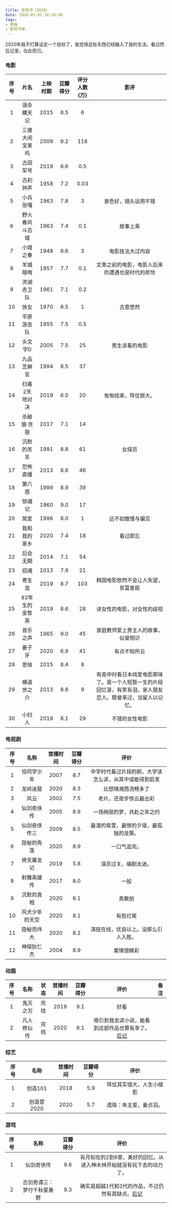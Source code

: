 ```yaml
---
title: 影视书（2020）
date: 2020-01-01 16:20:48
tags:
- 表格
- 影视书单
---
```


2020年我不打算设定一个目标了，我觉得这些东西已经融入了我的生活。看过然后记录，仅此而已。


### 电影

|序号|片名|上映时期|豆瓣得分|评分人数(万)|影评|
|:-:|:-:|:-:|:-:|:-:|:-:|
|1|误杀瞒天记|2015|8.5|6||
|2|三傻大闹宝莱坞|2009|9.2|118||
|3|古田军号|2019|6.6|0.5||
|4|古刹钟声|1958|7.2|0.03||
|5|小兵张嘎|1963|7.8|3|景色好，镜头运用不错|
|6|野火春风斗古城|1963|7.4|0.1|故事上乘|
|7|小城之春|1948|8.6|3|电影技法大过内容|
|8|羊城暗哨|1957|7.7|0.1|文革之前的电影，电影人后来的遭遇也是时代的悲怆|
|9|洪湖赤卫队|1961|7.1|0.2||
|10|侠女|1970|8.5|1|古意悠然|
|11|平原游击队|1955|7.5|0.5||
|12|头文字D|2005|7.5|25|男生该看的电影|
|13|九品芝麻官|1994|8.5|37||
|14|扫毒2天地对决|2019|6.0|20|匆匆结束，阵仗挺大。|
|15|杀破狼·贪狼|2017|7.1|14||
|16|沉默的羔羊|1991|8.8|61|女探员|
|17|恐怖直播|2013|8.8|46||
|18|第六感|1999|8.9|39||
|19|惊魂记|1960|9.0|17||
|20|简爱|1996|8.0|1|远不如傲慢与偏见|
|21|我和我的家乡|2020|7.4|18|看过即忘|
|22|后会无期|2014|7.1|54||
|23|招魂|2013|7.9|21||
|24|寄生虫|2019|8.7|103|韩国电影依然不会让人失望，贫富差距|
|25|82年生的金智英|2019|8.6|28|讲女性的电影，对女性的歧视|
|26|音乐之声|1965|9.0|45|家庭教师爱上男主人的故事，似曾相识|
|27|姜子牙|2020|6.9|41|有点不知所云|
|28|思悼|2015|8.4|8||
|29|横道世之介|2013|8.8|9|有高中时看日本纯爱电影那味了。是一个人短暂一生的片段回忆录，有笑有泪，家人朋友恋人。既曾来过，当留人以记忆。|
|30|小妇人|2019|8.1|29|不错的女性电影|

### 电视剧

|序号|名称|首播时间|豆瓣得分|评价|
|:-:|:-:|:-:|:-:|:-:|
|1|恰同学少年|2007|8.7|中学时代看过片段的剧，大学该怎么读，从其中或能得到启发|
|2|龙岭迷窟|2020|8.3|比怒晴湘西流畅多了|
|3|风云|2002|7.5|老片，还是步惊云最出彩|
|4|仙剑奇侠传|2005|8.9|一场绚丽的梦，共赴之年之约|
|5|仙剑奇侠传三|2009|8.5|最渣的紫萱，最惨的夕瑶，最孤独的龙葵。|
|6|隐秘的角落|2020|8.9|一口气追完。|
|7|倚天屠龙记|2019|5.8|演员过关，编剧太迷。|
|8|射雕英雄传|2017|8.0|一般|
|9|沉默的真相|2020|9.1|真敢拍|
|10|风犬少年的天空|2020|8.1|有些烂尾|
|11|隐秘而伟大|2020|8.2|演技在线，优良以上。没那么引人入胜。|
|12|神探狄仁杰|2004|8.9|案情很精彩|

### 动画

|序号|名称|状态|首播时间|豆瓣得分|评价|备注|
|:-:|:-:|:-:|:-:|:-:|:--:|:--:|
|1|鬼灭之刃|完结|2019|9.1|好看||
|2|凡人修仙传|完结|2020|8.1|吸引到我去读小说，能看到这部作品也算有幸了。[后记](https://amasawaseiji.github.io/2020/08/06/凡人修仙传/)|

### 综艺

|序号|名称|首播时间|豆瓣得分|评价|
|:-:|:-:|:-:|:-:|:-:|
|1|创造101|2018|5.9|阵仗其实很大，人生小缩影|
|2|创造营2020|2020|5.7|遗珠：朱主爱，姜贞羽。|

### 游戏

|序号|名称|豆瓣得分|评价|
|:-:|:-:|:-:|:-:|
|1|仙剑奇侠传|9.6|有月如在的2到6章，美好的回忆。从进入神木林开始就没有玩下去的动力了。|
|2|古剑奇谭三：梦付千秋星垂野|9.3|确实是超越1代和2代的作品，不过仍然有其缺点。[后记](https://amasawaseiji.github.io/2020/07/13/仙剑、古剑/)|
